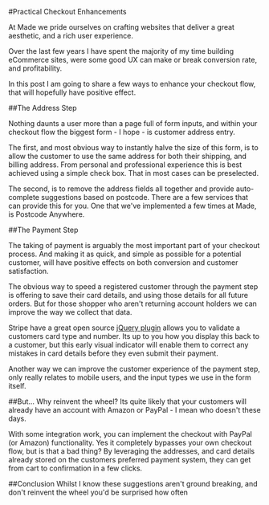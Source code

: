#Practical Checkout Enhancements

At Made we pride ourselves on crafting websites that deliver a great aesthetic, and a rich user experience.

Over the last few years I have spent the majority of my time building eCommerce sites, were some good UX can make or break conversion rate, and profitability. 

In this post I am going to share a few ways to enhance your checkout flow, that will hopefully have positive effect.

##The Address Step

Nothing daunts a user more than a page full of form inputs, and within your checkout flow the biggest form - I hope - is customer address entry.

The first, and most obvious way to instantly halve the size of this form, is to allow the customer to use the same address for both their shipping, and billing address. From personal and professional experience this is best achieved using a simple check box. That in most cases can be preselected.

The second, is to remove the address fields all together and provide auto-complete suggestions based on postcode. There are a few services that can provide this for you. One that we've implemented a few times at Made, is Postcode Anywhere.

##The Payment Step

The taking of payment is arguably the most important part of your checkout process. And making it as quick, and simple as possible for a potential customer, will have positive effects on both conversion and customer satisfaction.

The obvious way to speed a registered customer through the payment step is offering to save their card details, and using those details for all future orders. But for those shopper who aren't returning account holders we can improve the way we collect that data.

Stripe have a great open source [jQuery plugin](https://github.com/stripe/jquery.payment) allows you to validate a customers card type and number. Its up to you how you display this back to a customer, but this early visual indicator will enable them to correct any mistakes in card details before they even submit their payment.

Another way we can improve the customer experience of the payment step, only really relates to mobile users, and the input types we use in the form itself.


##But... Why reinvent the wheel?
Its quite likely that your customers will already have an account with Amazon or PayPal - I mean who doesn't these days.

With some integration work, you can implement the checkout with PayPal (or Amazon) functionality. Yes it completely bypasses your own checkout flow, but is that a bad thing? By leveraging the addresses, and card details already stored on the customers preferred payment system, they can get from cart to confirmation in a few clicks.


##Conclusion
Whilst I know these suggestions aren't ground breaking, and don't reinvent the wheel you'd be surprised how often
